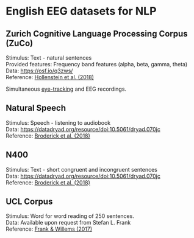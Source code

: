 # English EEG datasets for NLP

## Zurich Cognitive Language Processing Corpus (ZuCo)

Stimulus: Text - natural sentences  
Provided features: Frequency band features (alpha, beta, gamma, theta)  
Data: https://osf.io/q3zws/  
Reference: [Hollenstein et al. (2018)](https://www.nature.com/articles/sdata2018291)

Simultaneous [eye-tracking](https://github.com/norahollenstein/cognitiveNLP-dataCollection/tree/master/eye-tracking/english#zuco) and EEG recordings.

## Natural Speech

Stimulus: Speech - listening to audiobook  
Data: https://datadryad.org/resource/doi:10.5061/dryad.070jc  
Reference: [Broderick et al. (2018)](https://www.sciencedirect.com/science/article/pii/S0960982218301465)

## N400

Stimulus: Text - short congruent and incongruent sentences  
Data: https://datadryad.org/resource/doi:10.5061/dryad.070jc  
Reference: [Broderick et al. (2018)](https://www.sciencedirect.com/science/article/pii/S0960982218301465)

## UCL Corpus

Stimulus: Word for word reading of 250 sentences.  
Data: Available upon request from Stefan L. Frank  
Reference: [Frank & Willems (2017)](https://www.tandfonline.com/doi/full/10.1080/23273798.2017.1323109)
